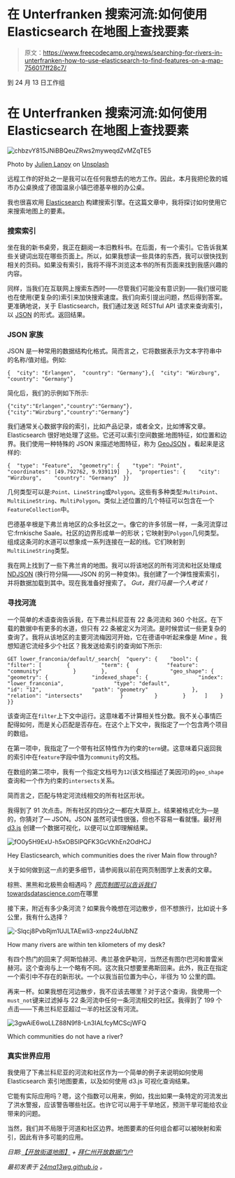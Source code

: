 # 在 Unterfranken 搜索河流:如何使用 Elasticsearch 在地图上查找要素

> 原文：<https://www.freecodecamp.org/news/searching-for-rivers-in-unterfranken-how-to-use-elasticsearch-to-find-features-on-a-map-756017ff28c7/>

到 24 月 13 日工作组

# 在 Unterfranken 搜索河流:如何使用 Elasticsearch 在地图上查找要素

![chbzvY815JNiBBQeuZRws2myweqdZvMZqTE5](img/e5bb6d6c233eabe4675e26fce499cacc.png)

Photo by [Julien Lanoy](https://unsplash.com/photos/ROq3JeTKHyM?utm_source=unsplash&utm_medium=referral&utm_content=creditCopyText) on [Unsplash](https://unsplash.com/search/photos/river-bank?utm_source=unsplash&utm_medium=referral&utm_content=creditCopyText)

远程工作的好处之一是我可以在任何我想去的地方工作。因此，本月我把伦敦的城市办公桌换成了德国温泉小镇巴德基辛根的办公桌。

我也很喜欢用 [Elasticsearch](https://www.elastic.co/) 构建搜索引擎。在这篇文章中，我将探讨如何使用它来搜索地图上的要素。

### 搜索索引

坐在我的新书桌旁，我正在翻阅一本旧教科书。在后面，有一个索引。它告诉我某些关键词出现在哪些页面上。所以，如果我想读一些具体的东西，我可以很快找到相关的页码。如果没有索引，我将不得不浏览这本书的所有页面来找到我感兴趣的内容。

同样，当我们在互联网上搜索东西时——尽管我们可能没有意识到——我们很可能也在使用(更复杂的)索引来加快搜索速度。我们向索引提出问题，然后得到答案。更准确地说，关于 Elasticsearch，我们通过发送 RESTful API 请求来查询索引，以 [JSON](https://www.json.org/) 的形式。返回结果。

### JSON 家族

JSON 是一种常用的数据结构化格式。简而言之，它将数据表示为文本字符串中的名称/值对组。例如:

```
{  "city": "Erlangen",  "country": "Germany"},{  "city": "Würzburg",  "country": "Germany"}
```

简化后，我们的示例如下所示:

```
{"city":"Erlangen","country":"Germany"},{"city":"Würzburg","country":"Germany"}
```

我们通常关心数据字段的索引，比如产品记录，或者全文，比如博客文章。Elasticsearch 很好地处理了这些。它还可以索引空间数据:地图特征，如位置和边界。我们使用一种特殊的 JSON 来描述地图特征，称为 [GeoJSON](http://geojson.org/) 。看起来是这样的:

```
{  "type": "Feature",  "geometry": {    "type": "Point",    "coordinates": [49.792762, 9.939119]  },  "properties": {    "city": "Würzburg",    "country": "Germany"  }}
```

几何类型可以是:`Point`、`LineString`或`Polygon`。这些有多种类型:`MultiPoint`、`MultiLineString`、`MultiPolygon`。类似上述位置的几个特征可以包含在一个`FeatureCollection`中。

巴德基辛根是下弗兰肯地区的众多社区之一。像它的许多邻居一样，一条河流穿过它:frnkische Saale。社区的边界形成单一的形状；它映射到`Polygon`几何类型。组成这条河的水道可以想象成一系列连接在一起的线。它们映射到`MultiLineString`类型。

我在网上找到了一些下弗兰肯的地图。我可以将该地区的所有河流和社区处理成 [NDJSON](http://ndjson.org/) (换行符分隔——JSON 的另一种变体)。我创建了一个弹性搜索索引，并将数据加载到其中。现在我准备好搜索了。 *Gut，我们马晨一个人考试！*

### 寻找河流

一个简单的术语查询告诉我，在下弗兰科尼亚有 22 条河流和 360 个社区。在下载的数据中有更多的水道，但只有 22 条被定义为河流。是时候尝试一些更复杂的查询了。我将从该地区的主要河流梅因河开始，它在德语中听起来像是 *Mine* 。我想知道它流经多少个社区？我发送给索引的查询如下所示:

```
GET lower_franconia/default/_search{  "query": {    "bool": {      "filter": [        {          "term": {            "feature": "community"          }        },         {          "geo_shape": {            "geometry": {              "indexed_shape": {                "index": "lower_franconia",                "type": "default",                "id": "12",                "path": "geometry"              },              "relation": "intersects"            }          }        }      ]    }  }}
```

该查询正在`filter`上下文中运行。这意味着不计算相关性分数。我不关心事情匹配得如何，而是关心匹配是否存在。在这个上下文中，我指定了一个包含两个项目的数组。

在第一项中，我指定了一个带有社区特性作为约束的`term`键。这意味着只返回我的索引中在`feature`字段中值为`community`的文档。

在数组的第二项中，我有一个指定文档号为`12`(该文档描述了美因河)的`geo_shape`查询和一个作为约束的`intersects`关系。

简而言之，匹配与特定河流线相交的所有社区形状。

我得到了 91 次点击。所有社区的四分之一都在大草原上。结果被格式化为—是的，你猜对了— JSON。JSON 虽然可读性很强，但也不容易一看就懂。最好用 [d3.js](https://d3js.org/) 创建一个数据可视化，以便可以立即理解结果。

![fO0y5H9ExU-h5xOB5lPQFK3GcVKhEn2OdHCJ](img/53e582e01b9168df5f9de0902501ef49.png)

Hey Elasticsearch, which communities does the river Main flow through?

关于如何做到这一点的更多细节，请参阅我以前在网页制图学上发表的文章。

棕熊、黑熊和北极熊会相遇吗？
[*网页制图可以告诉我们*towardsdatascience.com](https://towardsdatascience.com/could-a-brown-bear-a-black-bear-and-a-polar-bear-meet-9b82f4a9948d)在哪里

接下来，附近有多少条河流？如果我今晚想在河边散步，但不想旅行，比如说十多公里，我有什么选择？

![-Slqcj8PvbRjm1UJLTAEwli3-xnpz24uUbNZ](img/8617f8b76e601d4ad979bbda86ddb86c.png)

How many rivers are within ten kilometers of my desk?

有四个热门的回来了:阿斯恰赫河、弗兰基舍萨勒河，当然还有图尔巴河和普雷米赫河。这个查询与上一个略有不同。这次我只想要里弗斯回来。此外，我正在指定一个索引中不存在的新形状。一个以我当前位置为中心，半径为 10 公里的圆。

再来一杯。如果我想在河边散步，我不应该去哪里？对于这个查询，我使用一个`must_not`键来过滤掉与 22 条河流中任何一条河流相交的社区。我得到了 199 个点击——下弗兰科尼亚超过一半的社区没有河流。

![3gwAiE6woLLZ88N9f8-Ln3IALfcyMCScjWFQ](img/f442a0a40e89d07d178caf5c0e1cf3b5.png)

Which communities do not have a river?

### 真实世界应用

我使用了下弗兰科尼亚的河流和社区作为一个简单的例子来说明如何使用 Elasticsearch 索引地图要素，以及如何使用 d3.js 可视化查询结果。

它能有实际应用吗？嗯，这个指数可以用来，例如，找出如果一条特定的河流发出了洪水警报，应该警告哪些社区。也许它可以用于干旱地区，预测干旱可能给农业带来的问题。

当然，我们并不局限于河道和社区边界。地图要素的任何组合都可以被映射和索引，因此有许多可能的应用。

*日期:[【开放街道地图】](https://www.geofabrik.de) + [拜仁州开放数据门户](https://opendata.bayern.de)*

*最初发表于 [24ma13wg.github.io](https://24ma13wg.github.io/searching-for-rivers-in-unterfranken/page.html) 。*